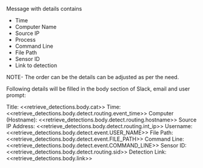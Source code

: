 Message with details contains
- Time
- Computer Name
- Source IP
- Process
- Command Line
- File Path
- Sensor ID
- Link to detection

NOTE- The order can be the details can be adjusted as per the need.

Following details will be filled in the body section of Slack, email and user prompt:

Title: <<retrieve_detections.body.cat>>
Time: <<retrieve_detections.body.detect.routing.event_time>>
Computer (Hostname): <<retrieve_detections.body.detect.routing.hostname>>
Source IP Address: <<retrieve_detections.body.detect.routing.int_ip>>
Username: <<retrieve_detections.body.detect.event.USER_NAME>>
File Path: <<retrieve_detections.body.detect.event.FILE_PATH>>
Command Line: <<retrieve_detections.body.detect.event.COMMAND_LINE>>
Sensor ID: <<retrieve_detections.body.detect.routing.sid>>
Detection Link: <<retrieve_detections.body.link>>